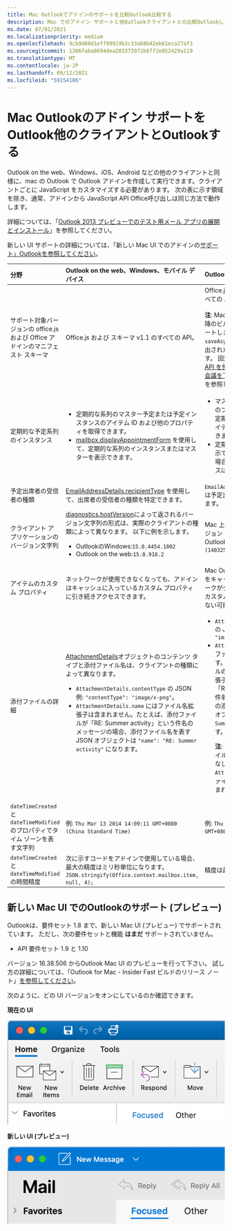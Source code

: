 ```yaml
---
title: Mac Outlookでアドインのサポートを比較Outlook比較する
description: Mac でのアドイン サポートと他Outlookクライアントとの比較Outlookします。
ms.date: 07/01/2021
ms.localizationpriority: medium
ms.openlocfilehash: 9cb9d80d1eff89919b3c33a68b42eb61eca27af3
ms.sourcegitcommit: 1306faba8694dea203373972b6ff2e852429a119
ms.translationtype: MT
ms.contentlocale: ja-JP
ms.lasthandoff: 09/12/2021
ms.locfileid: "59154186"
---
```

# <a name="compare-outlook-add-in-support-in-outlook-on-mac-with-other-outlook-clients"></a>Mac Outlookのアドイン サポートをOutlook他のクライアントとOutlookする

Outlook on the web、Windows、iOS、Android などの他のクライアントと同様に、mac の Outlook で Outlook アドインを作成して実行できます。クライアントごとに JavaScript をカスタマイズする必要があります。 次の表に示す領域を除き、通常、アドインから JavaScript API Office呼び出しは同じ方法で動作します。

詳細については、「[Outlook 2013 プレビューでのテスト用メール アプリの展開とインストール](testing-and-tips.md)」を参照してください。

新しい UI サポートの詳細については、「新しい Mac UI でのアドインの[サポート」Outlookを参照してください](#add-in-support-in-outlook-on-new-mac-ui-preview)。

| 分野 | Outlook on the web、Windows、モバイル デバイス | Outlook on Mac |
|:-----|:-----|:-----|
| サポート対象バージョンの office.js および Office アドインのマニフェスト スキーマ | Office.js および スキーマ v1.1 のすべての API。 | Office.js および スキーマ v1.1 のすべての API。<br><br>**注**: Mac Outlookでは、16.35.308 以降のビルドだけが会議の保存をサポートします。 それ以外の場合、 `saveAsync` 作成モードで会議から呼び出された場合、メソッドは失敗します。 回避策については、「[Office JS API を使用して Outlook for Mac で会議を下書きとして保存できない](https://support.microsoft.com/help/4505745)」を参照してください。 |
| 定期的な予定系列のインスタンス | <ul><li>定期的な系列のマスター予定または予定インスタンスのアイテム ID および他のプロパティを取得できます。</li><li>[mailbox.displayAppointmentForm](../reference/objectmodel/preview-requirement-set/office.context.mailbox.md#methods) を使用して、定期的な系列のインスタンスまたはマスターを表示できます。</li></ul> | <ul><li>マスター予定のアイテム ID と他のプロパティを取得できますが、定期的な系列のインスタンスのアイテム ID とプロパティは取得できません。</li><li>定期的な系列のマスター予定を表示できます。アイテム ID がない場合、定期的な系列のインスタンスは表示できません。</li></ul> |
| 予定出席者の受信者の種類 | [EmailAddressDetails.recipientType](/javascript/api/outlook/office.emailaddressdetails#recipientType) を使用して、出席者の受信者の種類を特定できます。 | `EmailAddressDetails.recipientType` は予定出席者には `undefined` を返します。 |
| クライアント アプリケーションのバージョン文字列 | [diagnostics.hostVersion](/javascript/api/outlook/office.diagnostics#hostVersion)によって返されるバージョン文字列の形式は、実際のクライアントの種類によって異なります。 以下に例を示します。<ul><li>OutlookのWindows:`15.0.4454.1002`</li><li>Outlook on the web:`15.0.918.2`</li></ul> |Mac 上のバージョンで返されるバージョン `Diagnostics.hostVersion` Outlook例を示します。`15.0 (140325)` |
| アイテムのカスタム プロパティ | ネットワークが使用できなくなっても、アドインはキャッシュに入っているカスタム プロパティに引き続きアクセスできます。 | Mac Outlookはカスタム プロパティをキャッシュしないので、ネットワークがダウンした場合、アドインはカスタム プロパティにアクセスできない可能性があります。 |
| 添付ファイルの詳細 | [AttachmentDetails](/javascript/api/outlook/office.attachmentdetails)オブジェクトのコンテンツ タイプと添付ファイル名は、クライアントの種類によって異なります。<ul><li>`AttachmentDetails.contentType` の JSON 例: `"contentType": "image/x-png"`。 </li><li>`AttachmentDetails.name` にはファイル名拡張子は含まれません。たとえば、添付ファイルが「RE: Summer activity」という件名のメッセージの場合、添付ファイル名を表す JSON オブジェクトは `"name": "RE: Summer activity"` になります。</li></ul> | <ul><li>`AttachmentDetails.contentType` の JSON 例: `"contentType" "image/png"`</li><li>`AttachmentDetails.name` には、ファイル名拡張子が必ず含まれます。メール アイテムの添付ファイルの拡張子は .eml で、予定の拡張子は .ics です。添付ファイルが「RE: Summer activity」という件名の電子メールである場合、その添付ファイル名を表す JSON オブジェクトは `"name": "RE: Summer activity.eml"` になります。<p>**注**: アドインを介するなど、ファイルがプログラムによって拡張子なしで添付される場合、`AttachmentDetails.name` にはファイル名の一部として拡張子は含まれません。</p></li></ul> |
| `dateTimeCreated` と `dateTimeModified` のプロパティでタイム ゾーンを表す文字列 |例: `Thu Mar 13 2014 14:09:11 GMT+0800 (China Standard Time)` | 例: `Thu Mar 13 2014 14:09:11 GMT+0800 (CST)` |
| `dateTimeCreated` と `dateTimeModified` の時間精度 | 次に示すコードをアドインで使用している場合、最大の精度はミリ秒単位になります。<br/>`JSON.stringify(Office.context.mailbox.item, null, 4);`| 精度は最大で秒単位となります。 |

## <a name="add-in-support-in-outlook-on-new-mac-ui-preview"></a>新しい Mac UI でのOutlookのサポート (プレビュー)

Outlookは、要件セット 1.8 まで、新しい Mac UI (プレビュー) でサポートされています。 ただし、次の要件セットと機能 **はまだ** サポートされていません。

- API 要件セット 1.9 と 1.10

バージョン 16.38.506 からOutlook Mac UI のプレビューを行って下さい。 試し方の詳細については、「Outlook for Mac - Insider Fast ビルドのリリース ノート」[を参照してください](https://support.microsoft.com/office/d6347358-5613-433e-a49e-a9a0e8e0462a)。

次のように、どの UI バージョンをオンにしているのか確認できます。

**現在の UI**

![Mac の現在の UI。](../images/outlook-on-mac-classic.png)

**新しい UI (プレビュー)**

![Mac のプレビューで新しい UI。](../images/outlook-on-mac-new.png)
